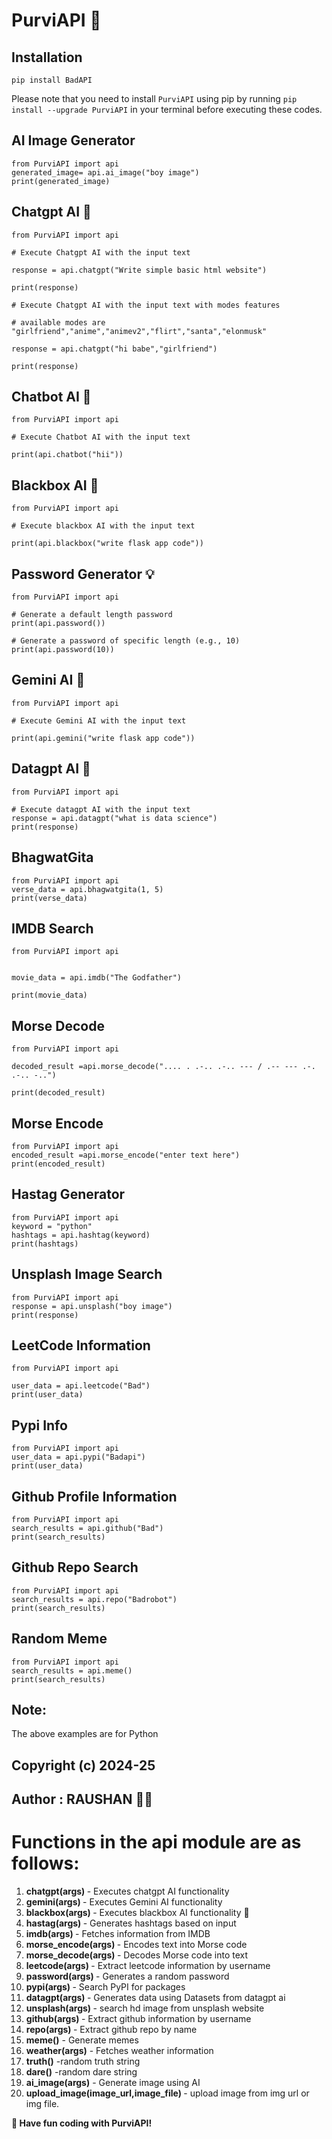# PurviAPI 🚀

## Installation

```
pip install BadAPI
```

Please note that you need to install `PurviAPI` using pip by running `pip install --upgrade PurviAPI` in your terminal before executing these codes.

## AI Image Generator

```
from PurviAPI import api
generated_image= api.ai_image("boy image")
print(generated_image)
```

## Chatgpt AI 🤖

```
from PurviAPI import api

# Execute Chatgpt AI with the input text

response = api.chatgpt("Write simple basic html website")

print(response)

# Execute Chatgpt AI with the input text with modes features

# available modes are "girlfriend","anime","animev2","flirt","santa","elonmusk"

response = api.chatgpt("hi babe","girlfriend")

print(response)

```

## Chatbot AI 🤖

```
from PurviAPI import api

# Execute Chatbot AI with the input text

print(api.chatbot("hii"))
```

## Blackbox AI 🤖

```
from PurviAPI import api

# Execute blackbox AI with the input text

print(api.blackbox("write flask app code"))
```

## Password Generator 💡

```
from PurviAPI import api

# Generate a default length password
print(api.password())

# Generate a password of specific length (e.g., 10)
print(api.password(10))
```

## Gemini AI 🤖

```
from PurviAPI import api

# Execute Gemini AI with the input text

print(api.gemini("write flask app code"))
```

## Datagpt AI 🤖

```
from PurviAPI import api

# Execute datagpt AI with the input text
response = api.datagpt("what is data science")
print(response)
```

## BhagwatGita

```
from PurviAPI import api
verse_data = api.bhagwatgita(1, 5)
print(verse_data)
```

## IMDB Search

```
from PurviAPI import api


movie_data = api.imdb("The Godfather")

print(movie_data)
```

## Morse Decode

```
from PurviAPI import api

decoded_result =api.morse_decode(".... . .-.. .-.. --- / .-- --- .-. .-.. -..")

print(decoded_result)
```

## Morse Encode

```
from PurviAPI import api
encoded_result =api.morse_encode("enter text here")
print(encoded_result)
```

## Hastag Generator

```
from PurviAPI import api
keyword = "python"
hashtags = api.hashtag(keyword)
print(hashtags)
```

## Unsplash Image Search

```
from PurviAPI import api
response = api.unsplash("boy image")
print(response)

```

## LeetCode Information

```
from PurviAPI import api

user_data = api.leetcode("Bad")
print(user_data)
```

## Pypi Info

```
from PurviAPI import api
user_data = api.pypi("Badapi")
print(user_data)
```

## Github Profile Information

```
from PurviAPI import api
search_results = api.github("Bad")
print(search_results)
```

## Github Repo Search

```
from PurviAPI import api
search_results = api.repo("Badrobot")
print(search_results)
```

## Random Meme

```
from PurviAPI import api
search_results = api.meme()
print(search_results)
```

## Note:

<p> The above examples are for Python </p>

## Copyright (c) 2024-25

## Author : RAUSHAN 👨‍💻

# Functions in the api module are as follows:

1. <b>chatgpt(args) </b>- Executes chatgpt AI functionality
2. <b>gemini(args) </b>- Executes Gemini AI functionality
3. <b>blackbox(args) </b>- Executes blackbox AI functionality 🔮
4. <b>hastag(args) </b>- Generates hashtags based on input
5. <b>imdb(args) </b>- Fetches information from IMDB
6. <b>morse_encode(args) </b>- Encodes text into Morse code
7. <b>morse_decode(args) </b>- Decodes Morse code into text
8. <b>leetcode(args) </b>- Extract leetcode information by username
9. <b>password(args) </b>- Generates a random password
10. <b>pypi(args) </b>- Search PyPI for packages
11. <b>datagpt(args) </b>- Generates data using Datasets from datagpt ai
12. <b>unsplash(args) </b>- search hd image from unsplash website
13. <b>github(args) </b> - Extract github information by username
14. <b>repo(args) </b> - Extract github repo by name
15. <b> meme()</b> - Generate memes
16. <b> weather(args)</b> - Fetches weather information
17. <b> truth()</b> -random truth string
18. <b>dare()</b> -random dare string
19. <b> ai_image(args)</b> - Generate image using AI
20. <b> upload_image(image_url,image_file) </b> - upload image from img url or img file.

<b>🔗 Have fun coding with PurviAPI! </b>

